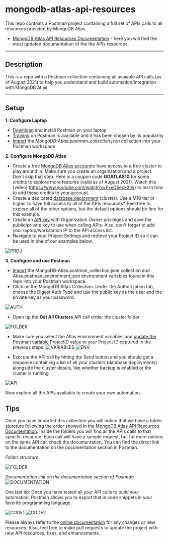 # mongodb-atlas-api-resources
This repo contains a Postman project containing a full set of APIs calls to all resources provided by MongoDB Atlas.


* [MongoDB Atlas API Resources Documentation](https://docs.atlas.mongodb.com/reference/api-resources/) - here you will find the most updated documentation of the the APIs resources.

---
## Description

This is a repo with a Postman collection containing all avaiable API calls (as of August 2021) to help you understand and build automation/integration with MongoDB Atlas.

---
## Setup
__1. Configure Laptop__
* [Download](https://www.postman.com/downloads/) and install Postman on your laptop
* [Training](https://learning.postman.com/) on Postman is available and it has been chosen by its popularity
* [Import](https://learning.postman.com/docs/getting-started/importing-and-exporting-data/#importing-data-into-postman) the *MongoDB-Atlas.postman_collection.json* collection into your Postman workspace
 

__2. Configure MongoDB Atlas__

* Create a free [MongoDB Atlas account](https://account.mongodb.com/account/register)to have access to a free cluster to play around in. Make sure you create an organization and a project. Don't skip that step. Here is a coupon code **GOATLAS10** for some credits to explore more features (valid as of August 2021). Watch this [video] (https://www.youtube.com/watch?v=FxeQ5eck3tw) to learn how to add these credits to your account.
* Create a dedicated [database deployment](https://docs.atlas.mongodb.com/create-database-deployment/#create-a-new-database-deployment) (cluster). Use a M10 tier or higher to have full access to all of the APIs resources*. Feel free to explore all of the other options, but the default options should be fine for this example.
* Create an [API key](https://docs.atlas.mongodb.com/configure-api-access/) with Organization Owner privileges and save the public/private key to use when calling APIs. Also, don't forget to add your laptop/workstation IP to the API access list. 
* Navigate to your Project Settings and retrieve your Project ID so it can be used in one of our examples below. 

![PROJ](img/2.1-ProjectID.png "PROJ")


__3. Configure and use Postman__
* [Import](https://learning.postman.com/docs/getting-started/importing-and-exporting-data/#importing-data-into-postman) the MongoDB-Atlas.postman_collection.json collection and Atlas.postman_environment.json environment variables found in this repo into your Postman workspace.
* Click on the MongoDB Atlas Collection. Under the Authorization tab, choose the Digest Auth Type and use the public key as the user and the private key as your password.

![AUTH](img/3-Authentication.png "AUTH")

* Open up the **Get All Clusters** API call under the cluster folder.

![FOLDER](img/4-folder-structure.png "FOLDER")

* Make sure you select the Atlas environment variables and [update the Postman variable](https://learning.postman.com/docs/sending-requests/variables/) ProjectID value to your Project ID captured in the previous steps.
![VARIABLES](img/5-variables.png "VARIABLES")
![ENV](img/6-environment-variables.png "ENV")

* Execute the API call by hitting the Send button and you should get a response containing a list of all your clusters (database deployments) alongside the cluster details, like whether backup is enabled or the cluster is running. 

![API](img/7-api-call-list--clusters "API")

Now explore all the APIs available to create your own automation. 


## Tips

Once you have imported this collection you will notice that we have a folder sturcture following the order showed in the [MongoDB Atlas API Resources Documentation](https://docs.atlas.mongodb.com/reference/api-resources/). Inside the folders you will find all the APIs calls to that specific resource.  Each call will have a sample request, but for more options on the same API call check the documentation. You can find the direct link to the documentation on the documentation section in Postman.


*Folder structure* 

![FOLDER](img/1-folder-structure.png "FOLDER")


*Documentation link on the documentation section of Postman*
![DOCUMENTATION](img/2-documentation.png "DOCUMENTATION")



One last tip: Once you have tested all your API calls to build your automation, Postman allows you to export that in code snippets in your favorite programming language.


![CODE1](img/8-code-snippet-1.png "CODE1")
![CODE2](img/9-code-snippet-python.png "CODE2")


Please always refer to the [online documentation](https://docs.atlas.mongodb.com/reference/api-resources/) for any changes or new resources. Also, feel free to make pull requests to update the project with new API resources, fixes, and enhancements. 

